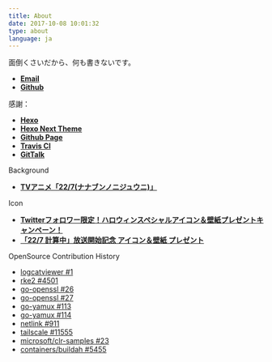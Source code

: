 ```yaml
---
title: About
date: 2017-10-08 10:01:32
type: about
language: ja
---
```


面倒くさいだから、何も書きないです。  

- [__Email__](/email/)
- [__Github__](https://github.com/Asutorufa)

感謝：

- [__Hexo__](https://hexo.io/)
- [__Hexo Next Theme__](https://github.com/theme-next/hexo-theme-next)
- [__Github Page__](https://pages.github.com/)
- [__Travis CI__](https://travis-ci.org/)
- [__GitTalk__](https://github.com/gitalk/gitalk)

Background

- [__TVアニメ「22/7(ナナブンノニジュウニ)」__](https://227anime.com/)

Icon

- [__Twitterフォロワー限定！ハロウィンスペシャルアイコン＆壁紙プレゼントキャンペーン！__](https://227anime.com/special/halloween/)  
- [__「22/7 計算中」放送開始記念 アイコン＆壁紙 プレゼント__](https://www.nanabunnonijyuuni.com/special/wp-present/)

OpenSource Contribution History

- [logcatviewer #1](https://github.com/kyze8439690/logcatviewer/pull/1)
- [rke2 #4501](https://github.com/rancher/rke2/pull/4501)
- [go-openssl #26](https://github.com/Luzifer/go-openssl/pull/26)
- [go-openssl #27](https://github.com/Luzifer/go-openssl/pull/27)
- [go-yamux #113](https://github.com/libp2p/go-yamux/pull/113)
- [go-yamux #114](https://github.com/libp2p/go-yamux/pull/114)
- [netlink #911](https://github.com/vishvananda/netlink/pull/911)
- [tailscale #11555](https://github.com/tailscale/tailscale/pull/11555)
- [microsoft/clr-samples #23](https://github.com/microsoft/clr-samples/pull/23)
- [containers/buildah #5455](https://github.com/containers/buildah/pull/5455)

